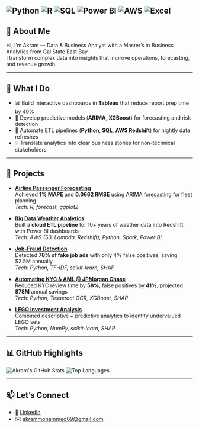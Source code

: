 ![Python](https://img.shields.io/badge/Python-3776AB?logo=python&logoColor=white)
![R](https://img.shields.io/badge/R-276DC3?logo=r&logoColor=white)
![SQL](https://img.shields.io/badge/SQL-003B57?logo=postgresql&logoColor=white)
![Power BI](https://img.shields.io/badge/Power%20BI-F2C811?logo=powerbi&logoColor=000)
![AWS](https://img.shields.io/badge/AWS-232F3E?logo=amazonaws&logoColor=white)
![Excel](https://img.shields.io/badge/Excel-217346?logo=microsoftexcel&logoColor=white)
---

## 👋 About Me
Hi, I’m Akram — Data & Business Analyst with a Master’s in Business Analytics from Cal State East Bay.  
I transform complex data into insights that improve operations, forecasting, and revenue growth.

---

## 🚀 What I Do
- 📊 Build interactive dashboards in **Tableau** that reduce report prep time by 40%
- 🤖 Develop predictive models (**ARIMA**, **XGBoost**) for forecasting and risk detection
- 🔄 Automate ETL pipelines (**Python**, **SQL**, **AWS Redshift**) for nightly data refreshes
- 💡 Translate analytics into clear business stories for non-technical stakeholders

---

## 💼 Projects

- **[Airline Passenger Forecasting](https://github.com/itsakram-dot/BAN-673-Airline-Passenger-Forecast)**  
  Achieved **1% MAPE** and **0.0662 RMSE** using ARIMA forecasting for fleet planning  
  _Tech: R, forecast, ggplot2_

- **[Big Data Weather Analytics](https://github.com/itsakram-dot/big-data-weather-analytics)**  
  Built a **cloud ETL pipeline** for 10+ years of weather data into Redshift with Power BI dashboards  
  _Tech: AWS (S3, Lambda, Redshift), Python, Spark, Power BI_

- **[Job-Fraud Detection](https://github.com/itsakram-dot/job-fraud-detection)**  
  Detected **78% of fake job ads** with only 4% false positives, saving $2.5M annually  
  _Tech: Python, TF-IDF, scikit-learn, SHAP_

- **[Automating KYC & AML @ JPMorgan Chase](https://github.com/itsakram-dot/Masters-Capstone-Project)**  
  Reduced KYC review time by **58%**, false positives by **41%**, projected **$78M** annual savings  
  _Tech: Python, Tesseract OCR, XGBoost, SHAP_

- **[LEGO Investment Analysis](https://github.com/itsakram-dot/LEGO-Investment-Analysis/tree/main)**  
  Combined descriptive + predictive analytics to identify undervalued LEGO sets  
  _Tech: Python, NumPy, scikit-learn, SHAP_

---

## 📊 GitHub Highlights
![Akram's GitHub Stats](https://github-readme-stats.vercel.app/api?username=itsakram-dot&show_icons=true&theme=tokyonight)
![Top Languages](https://github-readme-stats.vercel.app/api/top-langs/?username=itsakram-dot&layout=compact&theme=tokyonight)

---

## 📫 Let’s Connect
- 💼 [LinkedIn](https://www.linkedin.com/in/akram-mohammed-465052134)  
- ✉️ akrammohammed09@gmail.com
